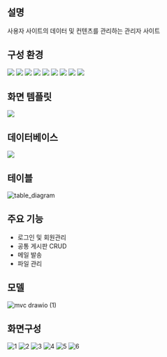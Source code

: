 ## 설명
사용자 사이트의 데이터 및 컨텐츠를 관리하는 관리자 사이트

## 구성 환경
<img src="https://img.shields.io/badge/JAVA-007396?style=flat-square&logo=java&logoColor=white"> <img src="https://img.shields.io/badge/Spring Boot-6DB33F?style=flat-square&logo=SpringBoot&logoColor=white"> <img src="https://img.shields.io/badge/Javascript-F7DF1E?style=flat-square&logo=javascript&logoColor=black"> <img src="https://img.shields.io/badge/Jquery-0769AD?style=flat-square&logo=jquery&logoColor=white"> <img src="https://img.shields.io/badge/Bootstrap-7952B3?style=flat-square&logo=Bootstrap&logoColor=white"> <img src="https://img.shields.io/badge/Github-181717?style=flat-square&logo=github&logoColor=white"> <img src="https://img.shields.io/badge/Linux-FCC624?style=flat-square&logo=linux&logoColor=black"> <img src="https://img.shields.io/badge/AWS-232F3E?style=flat-square&logo=Amazon AWS&logoColor=white"> <img src="https://img.shields.io/badge/Apache Tomcat-F8DC75?style=flat-square&logo=apachetomcat&logoColor=white">

## 화면 템플릿
<img src="https://img.shields.io/badge/Thymeleaf-005F0F?style=flat-square&logo=Thymeleaf&logoColor=white">

## 데이터베이스
<img src="https://img.shields.io/badge/MariaDB-003545?style=flat-square&logo=mariaDB&logoColor=white">

## 테이블
![table_diagram](https://user-images.githubusercontent.com/94291819/195982787-ede643b9-21aa-4788-b7f0-cc68a4fcd483.PNG)

## 주요 기능
- 로그인 및 회원관리
- 공통 게시판 CRUD
- 메일 발송
- 파일 관리

## 모델
![mvc drawio (1)](https://user-images.githubusercontent.com/94291819/196029210-112ebe6e-2316-4210-ae8e-4255d0a5cbdd.png)

## 화면구성
![1](https://user-images.githubusercontent.com/94291819/195983010-6cb4afab-b036-46c0-bb5c-6f519a3e0a07.PNG)
![2](https://user-images.githubusercontent.com/94291819/195983012-89fbe727-c481-4d2f-9452-0cedaa86b1b8.PNG)
![3](https://user-images.githubusercontent.com/94291819/195983014-76836125-5c5a-4bae-9ab0-be3c9cca0498.PNG)
![4](https://user-images.githubusercontent.com/94291819/195983015-c6474d1c-000e-4e49-8f75-f702966b132c.PNG)
![5](https://user-images.githubusercontent.com/94291819/195983016-11fec11d-fe6c-4990-8ad2-560ef7f56012.PNG)
![6](https://user-images.githubusercontent.com/94291819/195983074-360d3b4f-03bd-4d5d-988f-b45d1836de69.PNG)
